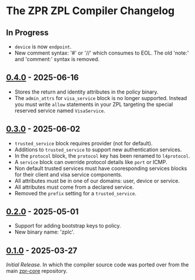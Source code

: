 # The ZPR ZPL Compiler Changelog

## In Progress

- `device` is now `endpoint`.
- New comment syntax: '#' or '//' which consumes to EOL. The old 'note:'
  and 'comment:' syntax is removed.

## [0.4.0] - 2025-06-16

- Stores the return and identity attributes in the policy binary.
- The `admin_attrs` for `visa_service` block is no longer supported.
  Instead you must write `allow` statements in your ZPL targeting the
  special reserved service named `VisaService`.


## [0.3.0] - 2025-06-02

- `trusted_service` block requires provider (not for default).
- Additions to `trusted_service` to support new authentication services.
- In the `protocol` block, the `protocol` key has been renamed to `l4protocol`.
- A `service` block can override protocol details like `port` or ICMP.
- Non default trusted services must have cooresponding services blocks for 
  their client and visa service components.
- All attributes must be in one of our domains: user, device or service.
- All attributes must come from a declared service.
- Removed the `prefix` setting for a `trusted_service`.


## [0.2.0] - 2025-05-01

- Support for adding bootstrap keys to policy.
- New binary name: 'zplc'.


## [0.1.0] - 2025-03-27

_Initial Release._  In which the compiler source code was ported over
from the main [zpr-core](https://github.com/org-zpr/zpr-core)
repository.



[0.4.0]: https://github.com/org-zpr/zpr-compiler/releases/tag/v0.4.0
[0.3.0]: https://github.com/org-zpr/zpr-compiler/releases/tag/v0.3.0
[0.2.0]: https://github.com/org-zpr/zpr-compiler/releases/tag/v0.2.0
[0.1.0]: https://github.com/org-zpr/zpr-compiler/releases/tag/v0.1.0


